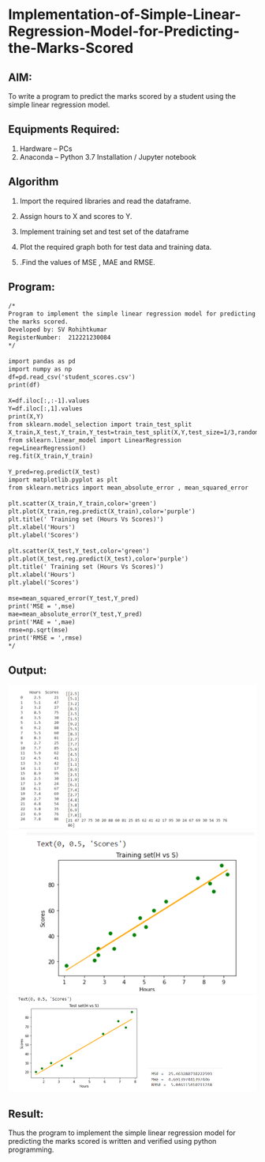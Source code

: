 # Implementation-of-Simple-Linear-Regression-Model-for-Predicting-the-Marks-Scored

## AIM:
To write a program to predict the marks scored by a student using the simple linear regression model.

## Equipments Required:
1. Hardware – PCs
2. Anaconda – Python 3.7 Installation / Jupyter notebook

## Algorithm
1. Import the required libraries and read the dataframe.

2. Assign hours to X and scores to Y.
3. Implement training set and test set of the dataframe
4. Plot the required graph both for test data and training data.
5. .Find the values of MSE , MAE and RMSE.

## Program:
```
/*
Program to implement the simple linear regression model for predicting the marks scored.
Developed by: SV Rohihtkumar
RegisterNumber:  212221230084
*/

import pandas as pd
import numpy as np
df=pd.read_csv('student_scores.csv')
print(df)

X=df.iloc[:,:-1].values
Y=df.iloc[:,1].values
print(X,Y)
from sklearn.model_selection import train_test_split
X_train,X_test,Y_train,Y_test=train_test_split(X,Y,test_size=1/3,random_state=0)
from sklearn.linear_model import LinearRegression
reg=LinearRegression()
reg.fit(X_train,Y_train)

Y_pred=reg.predict(X_test)
import matplotlib.pyplot as plt
from sklearn.metrics import mean_absolute_error , mean_squared_error

plt.scatter(X_train,Y_train,color='green')
plt.plot(X_train,reg.predict(X_train),color='purple')
plt.title(' Training set (Hours Vs Scores)')
plt.xlabel('Hours')
plt.ylabel('Scores')

plt.scatter(X_test,Y_test,color='green')
plt.plot(X_test,reg.predict(X_test),color='purple')
plt.title(' Training set (Hours Vs Scores)')
plt.xlabel('Hours')
plt.ylabel('Scores')

mse=mean_squared_error(Y_test,Y_pred)
print('MSE = ',mse)
mae=mean_absolute_error(Y_test,Y_pred)
print('MAE = ',mae)
rmse=np.sqrt(mse)
print('RMSE = ',rmse)
*/
```
## Output:
![simple linear regression model for predicting the marks scored](t1.png)
![simple linear regression model for predicting the marks scored](t2.png)
![simple linear regression model for predicting the marks scored](t3.png)


## Result:
Thus the program to implement the simple linear regression model for predicting the marks scored is written and verified using python programming.
